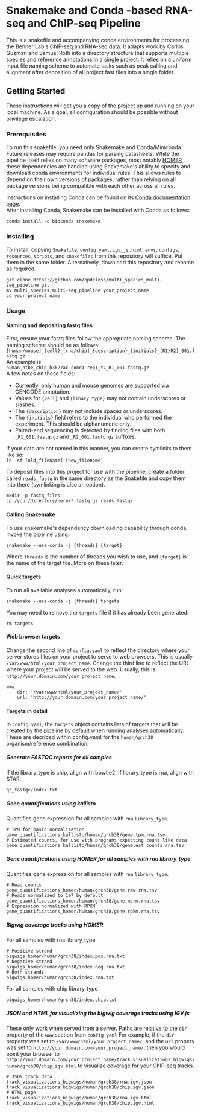 # Snakemake and Conda -based RNA-seq and ChIP-seq Pipeline
This is a snakefile and accompanying conda environments for processing the Benner Lab's ChIP-seq and RNA-seq data. It adapts work by Carlos Guzman and Samuel Roth into a directory structure that supports multiple species and reference annotations in a single project. It relies on a uniform input file naming scheme to automate tasks such as peak calling and alignment after deposition of all project fast files into a single folder.

## Getting Started
These instructions will get you a copy of the project up and running on your local machine. As a goal, all configuration should be possible without privilege escalation.

### Prerequisites
To run this snakefile, you need only Snakemake and Conda/Miniconda. Future releases may require pandas for parsing datasheets.
While the pipeline itself relies on many software packages, most notably [HOMER](http://homer.ucsd.edu/homer/), these dependencies are handled using Snakemake's ability to specify and download conda environments for individual rules. This allows rules to depend on their own versions of packages, rather than relying on all package versions being compatible with each other across all rules.

Instructions on installing Conda can be found on its [Conda documentation page](https://conda.io/docs/user-guide/install/).  
After installing Conda, Snakemake can be installed with Conda as follows:
```
conda install -c bioconda snakemake 
```

### Installing
To install, copying `Snakefile`, `config.yaml`, `igv_js.html`, `envs`, `configs`, `resources`, `scripts`, and `snakefiles` from this repository will suffice. Put them in the same folder. Alternatively, download this repository and rename as required.

```
git clone https://github.com/npdeloss/multi_species_multi-seq_pipeline.git
mv multi_species_multi-seq_pipeline your_project_name
cd your_project_name
```

### Usage
#### Naming and depositing fastq files
First, ensure your fastq files follow the appropriate naming scheme. The naming scheme should be as follows:  
`[human/mouse]_{cell}_[rna/chip]_{description}_{initials}_[R1/R2]_001.fastq.gz`  
An example is:  
`human_htbe_chip_h3k27ac-cond1-rep1_YC_R1_001.fastq.gz`  
A few notes on these fields:
* Currently, only human and mouse genomes are supported via GENCODE annotation.
* Values for `{cell}` and `{libary_type}` may not contain underscores or slashes.
* The `{description}` may not include spaces or underscores.
* The `{initials}` field refers to the individual who performed the experiment. This should be alphanumeric only.
* Paired-end sequencing is detected by finding files with both `_R1_001.fastq.gz` and `_R2_001.fastq.gz` suffixes.

If your data are not named in this manner, you can create symlinks to them like so:  
`ln -sf [old_filename] [new_filename]`  

To deposit files into this project for use with the pipeline, create a folder called `reads_fastq` in the same directory as the Snakefile and copy them into there (symlinking is also an option).  
```
mkdir -p fastq_files
cp /your/directory/here/*.fastq.gz reads_fastq/
```

#### Calling Snakemake
To use snakemake's dependency downloading capability through conda, invoke the pipeline using:
```
snakemake --use-conda -j {threads} {target}
```
Where `threads` is the number of threads you wish to use, and `{target}` is the name of the target file. More on these later.

#### Quick targets
To run all available analyses automatically, run:
```
snakemake --use-conda -j {threads} targets
```

You may need to remove the `targets` file if it has already been generated:
```
rm targets
```

#### Web browser targets
Change the second line of `config.yaml` to reflect the directory where your server stores files on your project to serve to web browsers. This is usually `/var/www/html/your_project_name`. Change the third line to reflect the URL where your project will be served to the web. Usually, this is `http://your.domain.com/your_project_name`.

```
www:
    dir: '/var/www/html/your_project_name/'
    url: 'http://your.domain.com/your_project_name/'
```

#### Targets in detail
In `config.yaml`, the `targets` object contains lists of targets that will be created by the pipeline by default when running analyses automatically. These are decribed within config.yaml for the `human/grch38` organism/reference combination.

##### Generate FASTQC reports for all samples
If the library_type is chip, align with bowtie2. If library_type is rna, align with STAR.
```
qc_fastqc/index.txt
```

##### Gene quantifications using kallisto
Quantifies gene expression for all samples with `rna` `library_type`.
```
# TPM for basic normalization
gene_quantifications_kallisto/human/grch38/gene.tpm.rna.tsv
# Estimated counts, for use with programs expecting count-like data.
gene_quantifications_kallisto/human/grch38/gene.est_counts.rna.tsv
```
##### Gene quantifications using HOMER for all samples with rna library_type
Quantifies gene expression for all samples with `rna` `library_type`.
```
# Read counts
gene_quantifications_homer/human/grch38/gene.raw.rna.tsv
# Reads normalized to 1e7 by default
gene_quantifications_homer/human/grch38/gene.norm.rna.tsv
# Expression normalized with RPKM
gene_quantifications_homer/human/grch38/gene.rpkm.rna.tsv
```
##### Bigwig coverage tracks using HOMER
For all samples with rna library_type
```
# Positive strand
bigwigs_homer/human/grch38/index.pos.rna.txt
# Negative strand
bigwigs_homer/human/grch38/index.neg.rna.txt
# Both strands
bigwigs_homer/human/grch38/index.rna.txt
```

For all samples with chip library_type
```
bigwigs_homer/human/grch38/index.chip.txt
```

##### JSON and HTML for visualizing the bigwig coverage tracks using IGV.js
These only work when served from a server. Paths are relative to the `dir` property of the `www` section from `config.yaml`
For example, if the `dir` property was set to `/var/www/html/your_project_name/`, and the `url` propery was set to `http://your.domain.com/your_project_name/`, then you would point your browser to `http://your.domain.com/your_project_name/track_visualizations_bigwigs/human/grch38/chip.igv.html` to visualize coverage for your ChIP-seq tracks.
```
# JSON track data
track_visualizations_bigwigs/human/grch38/rna.igv.json
track_visualizations_bigwigs/human/grch38/chip.igv.json
# HTML page
track_visualizations_bigwigs/human/grch38/rna.igv.html
track_visualizations_bigwigs/human/grch38/chip.igv.html
```
